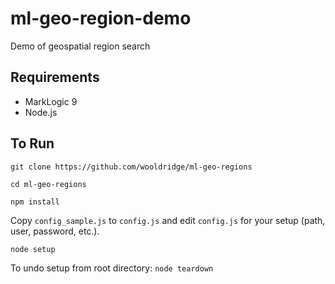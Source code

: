 # ml-geo-region-demo

Demo of geospatial region search

## Requirements

- MarkLogic 9
- Node.js

## To Run

```git clone https://github.com/wooldridge/ml-geo-regions```

```cd ml-geo-regions```

```npm install```

Copy `config_sample.js` to `config.js` and edit `config.js` for your setup (path, user, password, etc.).

```node setup```

To undo setup from root directory: `node teardown`
